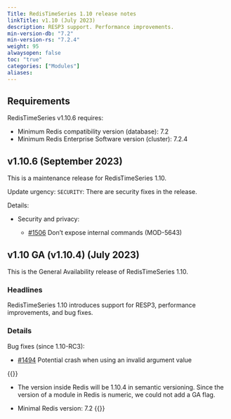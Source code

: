 ```yaml
---
Title: RedisTimeSeries 1.10 release notes
linkTitle: v1.10 (July 2023)
description: RESP3 support. Performance improvements.
min-version-db: "7.2"
min-version-rs: "7.2.4"
weight: 95
alwaysopen: false
toc: "true"
categories: ["Modules"]
aliases: 
---
```

## Requirements

RedisTimeSeries v1.10.6 requires:

- Minimum Redis compatibility version (database): 7.2
- Minimum Redis Enterprise Software version (cluster): 7.2.4

## v1.10.6 (September 2023)

This is a maintenance release for RedisTimeSeries 1.10.

Update urgency: `SECURITY`: There are security fixes in the release.

Details:

- Security and privacy:

  - [#1506](https://github.com/RedisTimeSeries/RedisTimeSeries/pull/1506) Don’t expose internal commands (MOD-5643)

## v1.10 GA (v1.10.4) (July 2023)

This is the General Availability release of RedisTimeSeries 1.10.

### Headlines

RedisTimeSeries 1.10 introduces support for RESP3, performance improvements, and bug fixes.

### Details

Bug fixes (since 1.10-RC3):

- [#1494](https://github.com/RedisTimeSeries/RedisTimeSeries/issues/1494) Potential crash when using an invalid argument value

{{<note>}}
- The version inside Redis will be 1.10.4 in semantic versioning. Since the version of a module in Redis is numeric, we could not add a GA flag.

- Minimal Redis version: 7.2
{{</note>}}
